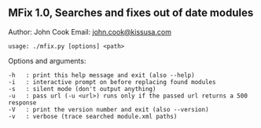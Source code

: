 
MFix 1.0, Searches and fixes out of date modules
------------------------------------------------
Author: John Cook
Email:  john.cook@kissusa.com

`usage: ./mfix.py [options] <path>`

Options and arguments:
	
	-h   : print this help message and exit (also --help)
	-i   : interactive prompt on before replacing found modules
	-s   : silent mode (don't output anything)
	-u   : pass url (-u <url>) runs only if the passed url returns a 500 response
	-V   : print the version number and exit (also --version)
	-v   : verbose (trace searched module.xml paths)

